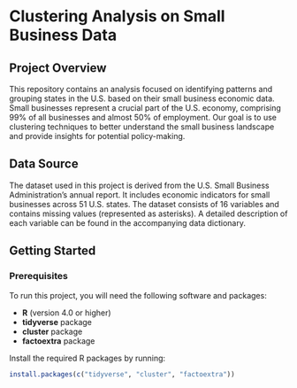 # Clustering Analysis on Small Business Data

## Project Overview

This repository contains an analysis focused on identifying patterns and grouping states in the U.S. based on their small business economic data. Small businesses represent a crucial part of the U.S. economy, comprising 99% of all businesses and almost 50% of employment. Our goal is to use clustering techniques to better understand the small business landscape and provide insights for potential policy-making.

## Data Source

The dataset used in this project is derived from the U.S. Small Business Administration’s annual report. It includes economic indicators for small businesses across 51 U.S. states. The dataset consists of 16 variables and contains missing values (represented as asterisks). A detailed description of each variable can be found in the accompanying data dictionary.

## Getting Started

### Prerequisites

To run this project, you will need the following software and packages:

- **R** (version 4.0 or higher)
- **tidyverse** package
- **cluster** package
- **factoextra** package

Install the required R packages by running:

```r
install.packages(c("tidyverse", "cluster", "factoextra"))
